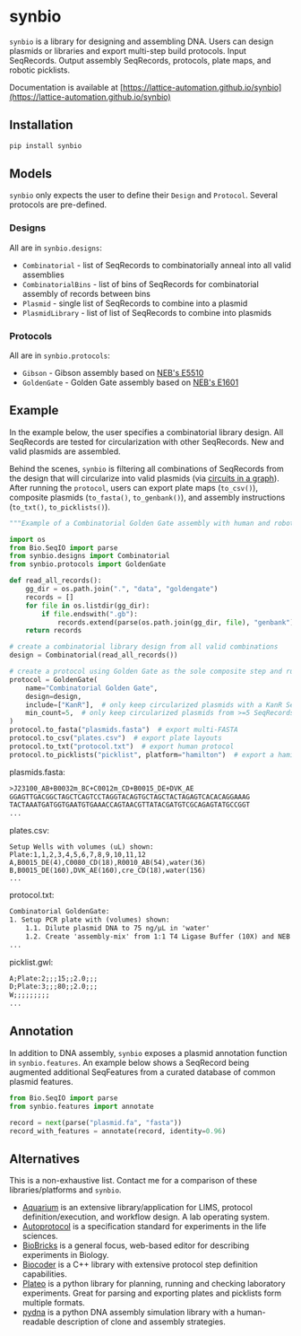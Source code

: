# synbio

`synbio` is a library for designing and assembling DNA. Users can design plasmids or libraries and export multi-step build protocols. Input SeqRecords. Output assembly SeqRecords, protocols, plate maps, and robotic picklists.

Documentation is available at [https://lattice-automation.github.io/synbio](https://lattice-automation.github.io/synbio)

## Installation

```bash
pip install synbio
```

## Models

`synbio` only expects the user to define their `Design` and `Protocol`. Several protocols are pre-defined.

### Designs

All are in `synbio.designs`:

- `Combinatorial` - list of SeqRecords to combinatorially anneal into all valid assemblies
- `CombinatorialBins` - list of bins of SeqRecords for combinatorial assembly of records between bins
- `Plasmid` - single list of SeqRecords to combine into a plasmid
- `PlasmidLibrary` - list of list of SeqRecords to combine into plasmids

### Protocols

All are in `synbio.protocols`:

- `Gibson` - Gibson assembly based on [NEB's E5510](https://www.neb.com/protocols/2012/12/11/gibson-assembly-protocol-e5510)
- `GoldenGate` - Golden Gate assembly based on [NEB's E1601](https://www.neb.com/products/e1601-neb-golden-gate-assembly-mix#Product%20Information)

## Example

In the example below, the user specifies a combinatorial library design. All SeqRecords are tested for circularization with other SeqRecords. New and valid plasmids are assembled.

Behind the scenes, `synbio` is filtering all combinations of SeqRecords from the design that will circularize into valid plasmids (via [circuits in a graph](https://bmcbioinformatics.biomedcentral.com/articles/10.1186/s12859-015-0544-x/figures/1)). After running the `protocol`, users can export plate maps (`to_csv()`), composite plasmids (`to_fasta()`, `to_genbank()`), and assembly instructions (`to_txt()`, `to_picklists()`).

```python
"""Example of a Combinatorial Golden Gate assembly with human and robot output protocols."""

import os
from Bio.SeqIO import parse
from synbio.designs import Combinatorial
from synbio.protocols import GoldenGate

def read_all_records():
    gg_dir = os.path.join(".", "data", "goldengate")
    records = []
    for file in os.listdir(gg_dir):
        if file.endswith(".gb"):
            records.extend(parse(os.path.join(gg_dir, file), "genbank"))
    return records

# create a combinatorial library design from all valid combinations
design = Combinatorial(read_all_records())

# create a protocol using Golden Gate as the sole composite step and run
protocol = GoldenGate(
    name="Combinatorial Golden Gate",
    design=design,
    include=["KanR"],  # only keep circularized plasmids with a KanR SeqFeature
    min_count=5,  # only keep circularized plasmids from >=5 SeqRecords
)
protocol.to_fasta("plasmids.fasta")  # export multi-FASTA
protocol.to_csv("plates.csv")  # export plate layouts
protocol.to_txt("protocol.txt")  # export human protocol
protocol.to_picklists("picklist", platform="hamilton")  # export a hamilton picklist
```

plasmids.fasta:

```txt
>J23100_AB+B0032m_BC+C0012m_CD+B0015_DE+DVK_AE
GGAGTTGACGGCTAGCTCAGTCCTAGGTACAGTGCTAGCTACTAGAGTCACACAGGAAAG
TACTAAATGATGGTGAATGTGAAACCAGTAACGTTATACGATGTCGCAGAGTATGCCGGT
...
```

plates.csv:

```csv
Setup Wells with volumes (uL) shown:
Plate:1,1,2,3,4,5,6,7,8,9,10,11,12
A,B0015_DE(4),C0080_CD(18),R0010_AB(54),water(36)
B,B0015_DE(160),DVK_AE(160),cre_CD(18),water(156)
...
```

protocol.txt:

```txt
Combinatorial GoldenGate:
1. Setup PCR plate with (volumes) shown:
	1.1. Dilute plasmid DNA to 75 ng/µL in 'water'
	1.2. Create 'assembly-mix' from 1:1 T4 Ligase Buffer (10X) and NEB Golden Gate Assembly Mix
...
```

picklist.gwl:

```txt
A;Plate:2;;;15;;2.0;;;
D;Plate:3;;;80;;2.0;;;
W;;;;;;;;;
...
```

## Annotation

In addition to DNA assembly, `synbio` exposes a plasmid annotation function in `synbio.features`. An example below shows a SeqRecord being augmented additional SeqFeatures from a curated database of common plasmid features.

```python
from Bio.SeqIO import parse
from synbio.features import annotate

record = next(parse("plasmid.fa", "fasta"))
record_with_features = annotate(record, identity=0.96)
```

## Alternatives

This is a non-exhaustive list. Contact me for a comparison of these libraries/platforms and `synbio`.

- [Aquarium](https://www.aquarium.bio/) is an extensive library/application for LIMS, protocol definition/execution, and workflow design. A lab operating system.
- [Autoprotocol](https://github.com/autoprotocol/autoprotocol-python) is a specification standard for experiments in the life sciences.
- [BioBricks](https://github.com/liaupm/BioBlocks) is a general focus, web-based editor for describing experiments in Biology.
- [Biocoder](https://jbioleng.biomedcentral.com/articles/10.1186/1754-1611-4-13) is a C++ library with extensive protocol step definition capabilities.
- [Plateo](https://github.com/Edinburgh-Genome-Foundry/Plateo) is a python library for planning, running and checking laboratory experiments. Great for parsing and exporting plates and picklists form multiple formats.
- [pydna](https://github.com/BjornFJohansson/pydna) is a python DNA assembly simulation library with a human-readable description of clone and assembly strategies.
